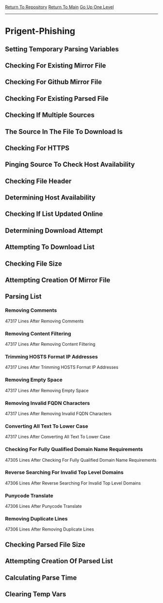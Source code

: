 [Return To Repository](https://github.com/deathbybandaid/piholeparser/)
[Return To Main](https://github.com/deathbybandaid/piholeparser/blob/master/RecentRunLogs/Mainlog.md)
[Go Up One Level](https://github.com/deathbybandaid/piholeparser/blob/master/RecentRunLogs/TopLevelScripts/30-Processing-External-Blacklists.md)
____________________________________
# Prigent-Phishing
## Setting Temporary Parsing Variables
## Checking For Existing Mirror File
## Checking For Github Mirror File
## Checking For Existing Parsed File
## Checking If Multiple Sources
## The Source In The File To Download Is
## Checking For HTTPS
## Pinging Source To Check Host Availability
## Checking File Header
## Determining Host Availability
## Checking If List Updated Online
## Determining Download Attempt
## Attempting To Download List
## Checking File Size
## Attempting Creation Of Mirror File
## Parsing List
### Removing Comments
47317 Lines After Removing Comments
### Removing Content Filtering
47317 Lines After Removing Content Filtering
### Trimming HOSTS Format IP Addresses
47317 Lines After Trimming HOSTS Format IP Addresses
### Removing Empty Space
47317 Lines After Removing Empty Space
### Removing Invalid FQDN Characters
47317 Lines After Removing Invalid FQDN Characters
### Converting All Text To Lower Case
47317 Lines After Converting All Text To Lower Case
### Checking For Fully Qualified Domain Name Requirements
47305 Lines After Checking For Fully Qualified Domain Name Requirements
### Reverse Searching For Invalid Top Level Domains
47306 Lines After Reverse Searching For Invalid Top Level Domains
### Punycode Translate
47306 Lines After Punycode Translate
### Removing Duplicate Lines
47306 Lines After Removing Duplicate Lines
## Checking Parsed File Size
## Attempting Creation Of Parsed List
## Calculating Parse Time
## Clearing Temp Vars
